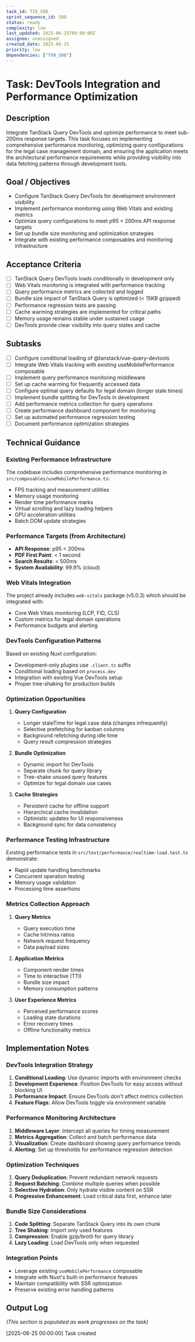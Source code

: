 ```yaml
---
task_id: T10_S08
sprint_sequence_id: S08
status: ready
complexity: low
last_updated: 2025-06-25T00:00:00Z
assignee: unassigned
created_date: 2025-06-25
priority: low
dependencies: ["T09_S08"]
---
```


# Task: DevTools Integration and Performance Optimization

## Description
Integrate TanStack Query DevTools and optimize performance to meet sub-200ms response targets. This task focuses on implementing comprehensive performance monitoring, optimizing query configurations for the legal case management domain, and ensuring the application meets the architectural performance requirements while providing visibility into data fetching patterns through development tools.

## Goal / Objectives
- Configure TanStack Query DevTools for development environment visibility
- Implement performance monitoring using Web Vitals and existing metrics
- Optimize query configurations to meet p95 < 200ms API response targets
- Set up bundle size monitoring and optimization strategies
- Integrate with existing performance composables and monitoring infrastructure

## Acceptance Criteria
- [ ] TanStack Query DevTools loads conditionally in development only
- [ ] Web Vitals monitoring is integrated with performance tracking
- [ ] Query performance metrics are collected and logged
- [ ] Bundle size impact of TanStack Query is optimized (< 15KB gzipped)
- [ ] Performance regression tests are passing
- [ ] Cache warming strategies are implemented for critical paths
- [ ] Memory usage remains stable under sustained usage
- [ ] DevTools provide clear visibility into query states and cache

## Subtasks
- [ ] Configure conditional loading of @tanstack/vue-query-devtools
- [ ] Integrate Web Vitals tracking with existing useMobilePerformance composable
- [ ] Implement query performance monitoring middleware
- [ ] Set up cache warming for frequently accessed data
- [ ] Configure optimal query defaults for legal domain (longer stale times)
- [ ] Implement bundle splitting for DevTools in development
- [ ] Add performance metrics collection for query operations
- [ ] Create performance dashboard component for monitoring
- [ ] Set up automated performance regression testing
- [ ] Document performance optimization strategies

## Technical Guidance

### Existing Performance Infrastructure
The codebase includes comprehensive performance monitoring in `src/composables/useMobilePerformance.ts`:
- FPS tracking and measurement utilities
- Memory usage monitoring
- Render time performance marks
- Virtual scrolling and lazy loading helpers
- GPU acceleration utilities
- Batch DOM update strategies

### Performance Targets (from Architecture)
- **API Response**: p95 < 200ms
- **PDF First Paint**: < 1 second
- **Search Results**: < 500ms
- **System Availability**: 99.9% (cloud)

### Web Vitals Integration
The project already includes `web-vitals` package (v5.0.3) which should be integrated with:
- Core Web Vitals monitoring (LCP, FID, CLS)
- Custom metrics for legal domain operations
- Performance budgets and alerting

### DevTools Configuration Patterns
Based on existing Nuxt configuration:
- Development-only plugins use `.client.ts` suffix
- Conditional loading based on `process.dev`
- Integration with existing Vue DevTools setup
- Proper tree-shaking for production builds

### Optimization Opportunities
1. **Query Configuration**
   - Longer staleTime for legal case data (changes infrequently)
   - Selective prefetching for kanban columns
   - Background refetching during idle time
   - Query result compression strategies

2. **Bundle Optimization**
   - Dynamic import for DevTools
   - Separate chunk for query library
   - Tree-shake unused query features
   - Optimize for legal domain use cases

3. **Cache Strategies**
   - Persistent cache for offline support
   - Hierarchical cache invalidation
   - Optimistic updates for UI responsiveness
   - Background sync for data consistency

### Performance Testing Infrastructure
Existing performance tests in `src/test/performance/realtime-load.test.ts` demonstrate:
- Rapid update handling benchmarks
- Concurrent operation testing
- Memory usage validation
- Processing time assertions

### Metrics Collection Approach
1. **Query Metrics**
   - Query execution time
   - Cache hit/miss ratios
   - Network request frequency
   - Data payload sizes

2. **Application Metrics**
   - Component render times
   - Time to interactive (TTI)
   - Bundle size impact
   - Memory consumption patterns

3. **User Experience Metrics**
   - Perceived performance scores
   - Loading state durations
   - Error recovery times
   - Offline functionality metrics

## Implementation Notes

### DevTools Integration Strategy
1. **Conditional Loading**: Use dynamic imports with environment checks
2. **Development Experience**: Position DevTools for easy access without blocking UI
3. **Performance Impact**: Ensure DevTools don't affect metrics collection
4. **Feature Flags**: Allow DevTools toggle via environment variable

### Performance Monitoring Architecture
1. **Middleware Layer**: Intercept all queries for timing measurement
2. **Metrics Aggregation**: Collect and batch performance data
3. **Visualization**: Create dashboard showing query performance trends
4. **Alerting**: Set up thresholds for performance regression detection

### Optimization Techniques
1. **Query Deduplication**: Prevent redundant network requests
2. **Request Batching**: Combine multiple queries when possible
3. **Selective Hydration**: Only hydrate visible content on SSR
4. **Progressive Enhancement**: Load critical data first, enhance later

### Bundle Size Considerations
1. **Code Splitting**: Separate TanStack Query into its own chunk
2. **Tree Shaking**: Import only used features
3. **Compression**: Enable gzip/brotli for query library
4. **Lazy Loading**: Load DevTools only when requested

### Integration Points
- Leverage existing `useMobilePerformance` composable
- Integrate with Nuxt's built-in performance features
- Maintain compatibility with SSR optimization
- Preserve existing error handling patterns

## Output Log
*(This section is populated as work progresses on the task)*

[2025-06-25 00:00:00] Task created